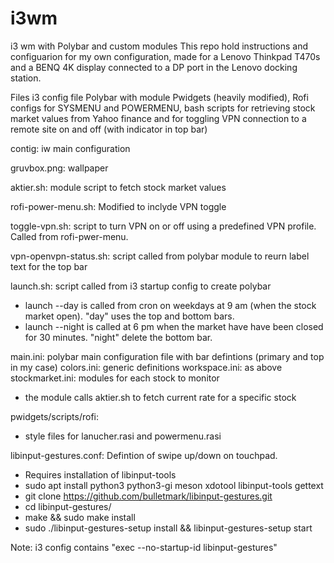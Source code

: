 # i3wm
i3 wm with Polybar and custom modules
This repo hold instructions and configuarion for my own configuration, made for a Lenovo Thinkpad T470s and a BENQ 4K display connected to a DP port in the Lenovo docking station.

Files
i3 config file
Polybar with module Pwidgets (heavily modified), Rofi configs for SYSMENU and POWERMENU, bash scripts for retrieving stock market values from Yahoo finance and for toggling VPN connection to a remote site on and off (with indicator in top bar)

contig: iw main configuration

gruvbox.png: wallpaper

aktier.sh: module script to fetch stock market values

rofi-power-menu.sh: Modified to inclyde VPN toggle

toggle-vpn.sh: script to turn VPN on or off using a predefined VPN profile. Called from rofi-pwer-menu.

vpn-openvpn-status.sh: script called from polybar module to reurn label text for the top bar

launch.sh: script called from i3 startup config to create polybar 
- launch --day is called from cron on weekdays at 9 am (when the stock market open). "day" uses the top and bottom bars.
- launch --night is called at 6 pm when the market have have been closed for 30 minutes. "night" delete the bottom bar.

main.ini: polybar main configuration file with bar defintions (primary and top in my case)
colors.ini: generic definitions
workspace.ini: as above
stockmarket.ini: modules for each stock to monitor
- the module calls aktier.sh to fetch current rate for a specific stock

pwidgets/scripts/rofi:
- style files for lanucher.rasi and powermenu.rasi

libinput-gestures.conf: Defintion of swipe up/down on touchpad.
- Requires installation of libinput-tools
-    sudo apt install python3 python3-gi meson xdotool libinput-tools gettext
-    git clone https://github.com/bulletmark/libinput-gestures.git
-    cd libinput-gestures/
-    make && sudo make install
-    sudo ./libinput-gestures-setup install && libinput-gestures-setup start

Note: i3 config contains "exec --no-startup-id libinput-gestures"















